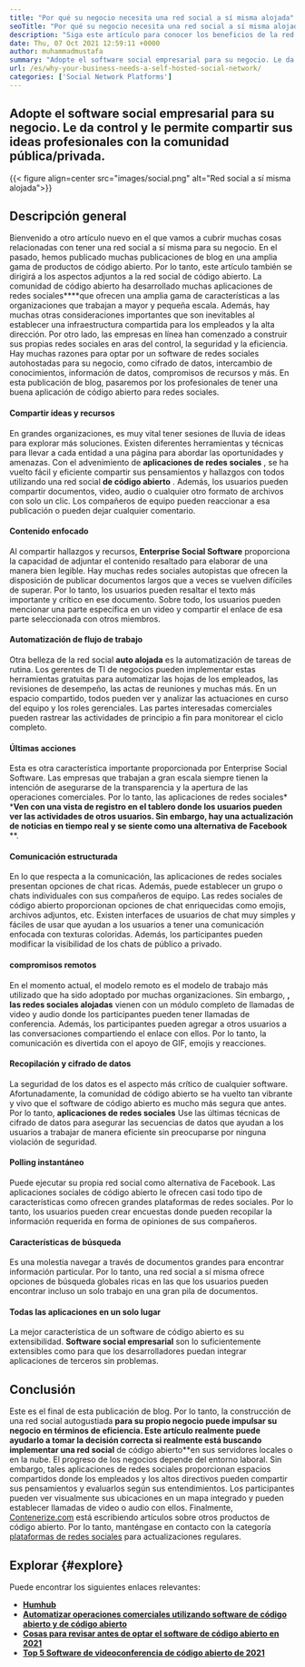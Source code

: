 ```yaml
---
title: "Por qué su negocio necesita una red social a sí misma alojada" 
seoTitle: "Por qué su negocio necesita una red social a sí misma alojada" 
description: "Siga este artículo para conocer los beneficios de la red social autohospedada para los negocios. Le permite construir espacios públicos/privados para equipos e individuos." 
date: Thu, 07 Oct 2021 12:59:11 +0000
author: muhammadmustafa
summary: "Adopte el software social empresarial para su negocio. Le da control y le permite compartir sus ideas profesionales con la comunidad pública/privada." 
url: /es/why-your-business-needs-a-self-hosted-social-network/
categories: ['Social Network Platforms']
---
```


## Adopte el software social empresarial para su negocio. Le da control y le permite compartir sus ideas profesionales con la comunidad pública/privada.

{{< figure align=center src="images/social.png" alt="Red social a sí misma alojada">}}


## Descripción general
Bienvenido a otro artículo nuevo en el que vamos a cubrir muchas cosas relacionadas con tener una red social a sí misma para su negocio. En el pasado, hemos publicado muchas publicaciones de blog en una amplia gama de productos de código abierto. Por lo tanto, este artículo también se dirigirá a los aspectos adjuntos a la red social de código abierto. La comunidad de código abierto ha desarrollado muchas aplicaciones de redes sociales****que ofrecen una amplia gama de características a las organizaciones que trabajan a mayor y pequeña escala. Además, hay muchas otras consideraciones importantes que son inevitables al establecer una infraestructura compartida para los empleados y la alta dirección.
Por otro lado, las empresas en línea han comenzado a construir sus propias redes sociales en aras del control, la seguridad y la eficiencia. Hay muchas razones para optar por un software de redes sociales autohostadas para su negocio, como cifrado de datos, intercambio de conocimientos, información de datos, compromisos de recursos y más. En esta publicación de blog, pasaremos por los profesionales de tener una buena aplicación de código abierto para redes sociales.

#### Compartir ideas y recursos
En grandes organizaciones, es muy vital tener sesiones de lluvia de ideas para explorar más soluciones. Existen diferentes herramientas y técnicas para llevar a cada entidad a una página para abordar las oportunidades y amenazas. Con el advenimiento de  **aplicaciones de redes sociales** , se ha vuelto fácil y eficiente compartir sus pensamientos y hallazgos con todos utilizando una red social **de código abierto**  . Además, los usuarios pueden compartir documentos, video, audio o cualquier otro formato de archivos con solo un clic. Los compañeros de equipo pueden reaccionar a esa publicación o pueden dejar cualquier comentario.

#### Contenido enfocado
Al compartir hallazgos y recursos,  **Enterprise Social Software**  proporciona la capacidad de adjuntar el contenido resaltado para elaborar de una manera bien legible. Hay muchas redes sociales autopistas que ofrecen la disposición de publicar documentos largos que a veces se vuelven difíciles de superar. Por lo tanto, los usuarios pueden resaltar el texto más importante y crítico en ese documento. Sobre todo, los usuarios pueden mencionar una parte específica en un video y compartir el enlace de esa parte seleccionada con otros miembros.

#### Automatización de flujo de trabajo
Otra belleza de la red social  **auto alojada**  es la automatización de tareas de rutina. Los gerentes de TI de negocios pueden implementar estas herramientas gratuitas para automatizar las hojas de los empleados, las revisiones de desempeño, las actas de reuniones y muchas más. En un espacio compartido, todos pueden ver y analizar las actuaciones en curso del equipo y los roles gerenciales. Las partes interesadas comerciales pueden rastrear las actividades de principio a fin para monitorear el ciclo completo.

#### Últimas acciones
Esta es otra característica importante proporcionada por Enterprise Social Software. Las empresas que trabajan a gran escala siempre tienen la intención de asegurarse de la transparencia y la apertura de las operaciones comerciales. Por lo tanto, las aplicaciones de redes sociales*  ***Ven con una vista de registro en el tablero donde los usuarios pueden ver las actividades de otros usuarios. Sin embargo, hay una actualización de noticias en tiempo real y se siente como una alternativa de Facebook** **.

#### Comunicación estructurada
En lo que respecta a la comunicación, las aplicaciones de redes sociales presentan opciones de chat ricas. Además, puede establecer un grupo o chats individuales con sus compañeros de equipo. Las redes sociales de código abierto proporcionan opciones de chat enriquecidas como emojis, archivos adjuntos, etc. Existen interfaces de usuarios de chat muy simples y fáciles de usar que ayudan a los usuarios a tener una comunicación enfocada con texturas coloridas. Además, los participantes pueden modificar la visibilidad de los chats de público a privado.

#### compromisos remotos
En el momento actual, el modelo remoto es el modelo de trabajo más utilizado que ha sido adoptado por muchas organizaciones. Sin embargo,  **, las redes sociales alojadas**  vienen con un módulo completo de llamadas de video y audio donde los participantes pueden tener llamadas de conferencia. Además, los participantes pueden agregar a otros usuarios a las conversaciones compartiendo el enlace con ellos. Por lo tanto, la comunicación es divertida con el apoyo de GIF, emojis y reacciones.

#### Recopilación y cifrado de datos
La seguridad de los datos es el aspecto más crítico de cualquier software. Afortunadamente, la comunidad de código abierto se ha vuelto tan vibrante y vivo que el software de código abierto es mucho más segura que antes. Por lo tanto,  **aplicaciones de redes sociales**  Use las últimas técnicas de cifrado de datos para asegurar las secuencias de datos que ayudan a los usuarios a trabajar de manera eficiente sin preocuparse por ninguna violación de seguridad.

#### Polling instantáneo
Puede ejecutar su propia red social como alternativa de Facebook. Las aplicaciones sociales de código abierto le ofrecen casi todo tipo de características como ofrecen grandes plataformas de redes sociales. Por lo tanto, los usuarios pueden crear encuestas donde pueden recopilar la información requerida en forma de opiniones de sus compañeros.

#### Características de búsqueda
Es una molestia navegar a través de documentos grandes para encontrar información particular. Por lo tanto, una red social a sí misma ofrece opciones de búsqueda globales ricas en las que los usuarios pueden encontrar incluso un solo trabajo en una gran pila de documentos.

#### Todas las aplicaciones en un solo lugar
La mejor característica de un software de código abierto es su extensibilidad.  **Software social empresarial**  son lo suficientemente extensibles como para que los desarrolladores puedan integrar aplicaciones de terceros sin problemas.

## Conclusión
Este es el final de esta publicación de blog. Por lo tanto, la construcción de una red social autogustiada  **para su propio negocio puede impulsar su negocio en términos de eficiencia. Este artículo realmente puede ayudarlo a tomar la decisión correcta si realmente está buscando implementar una red social**  de código abierto**en sus servidores locales o en la nube. El progreso de los negocios depende del entorno laboral. Sin embargo, tales aplicaciones de redes sociales proporcionan espacios compartidos donde los empleados y los altos directivos pueden compartir sus pensamientos y evaluarlos según sus entendimientos. Los participantes pueden ver visualmente sus ubicaciones en un mapa integrado y pueden establecer llamadas de video o audio con ellos.
Finalmente, [Contenerize.com][1] está escribiendo artículos sobre otros productos de código abierto. Por lo tanto, manténgase en contacto con la categoría [plataformas de redes sociales][2] para actualizaciones regulares.

## Explorar {#explore}

Puede encontrar los siguientes enlaces relevantes:
*  **[Humhub][3]**  
*  **[Automatizar operaciones comerciales utilizando software de código abierto y de código abierto][4]**  
*  **[Cosas para revisar antes de optar el software de código abierto en 2021][5]**  
* [  **Top 5 Software de videoconferencia de código abierto de 2021**  ][6]



 [1]: https://www.containerize.com/
 [2]: https://products.containerize.com/social-network-platforms/
 [3]: https://products.containerize.com/social-network-platforms/humhub/
 [4]: https://blog.containerize.com/blogging/automate-business-operations-using-open-source-software/
 [5]: https://blog.containerize.com/cmdb-software/things-to-review-before-opting-open-source-software-in-2021/
 [6]: https://blog.containerize.com/video-conferencing-software/top-5-open-source-video-conferencing-software-of-2021/
